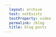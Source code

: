 ```yaml
---
  layout: archive
  test: notExists
  testProperty: video
  permalink: /blog
  title: blog posts
---
```

